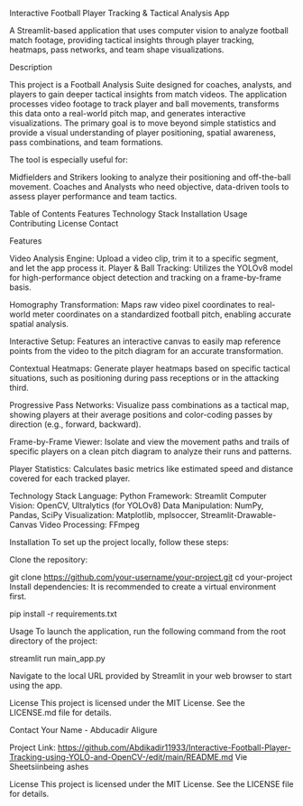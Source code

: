 Interactive Football Player Tracking & Tactical Analysis App

A Streamlit-based application that uses computer vision to analyze football match footage, providing tactical insights through player tracking, heatmaps, pass networks, and team shape visualizations.




Description

This project is a Football Analysis Suite designed for coaches, analysts, and players to gain deeper tactical insights from match videos. The application processes video footage to track player and ball movements, transforms this data onto a real-world pitch map, and generates interactive visualizations. The primary goal is to move beyond simple statistics and provide a visual understanding of player positioning, spatial awareness, pass combinations, and team formations.

The tool is especially useful for:

Midfielders and Strikers looking to analyze their positioning and off-the-ball movement.
Coaches and Analysts who need objective, data-driven tools to assess player performance and team tactics.

Table of Contents
Features
Technology Stack
Installation
Usage
Contributing
License
Contact

Features

Video Analysis Engine: Upload a video clip, trim it to a specific segment, and let the app process it.
Player & Ball Tracking: Utilizes the YOLOv8 model for high-performance object detection and tracking on a frame-by-frame basis.

Homography Transformation: Maps raw video pixel coordinates to real-world meter coordinates on a standardized football pitch, enabling accurate spatial analysis.

Interactive Setup: Features an interactive canvas to easily map reference points from the video to the pitch diagram for an accurate transformation.

Contextual Heatmaps: Generate player heatmaps based on specific tactical situations, such as positioning during pass receptions or in the attacking third.

Progressive Pass Networks: Visualize pass combinations as a tactical map, showing players at their average positions and color-coding passes by direction (e.g., forward, backward).

Frame-by-Frame Viewer: Isolate and view the movement paths and trails of specific players on a clean pitch diagram to analyze their runs and patterns.

Player Statistics: Calculates basic metrics like estimated speed and distance covered for each tracked player.

Technology Stack
Language: Python
Framework: Streamlit
Computer Vision: OpenCV, Ultralytics (for YOLOv8)
Data Manipulation: NumPy, Pandas, SciPy
Visualization: Matplotlib, mplsoccer, Streamlit-Drawable-Canvas
Video Processing: FFmpeg

Installation
To set up the project locally, follow these steps:

Clone the repository:

git clone https://github.com/your-username/your-project.git
cd your-project
Install dependencies: It is recommended to create a virtual environment first.

pip install -r requirements.txt

Usage
To launch the application, run the following command from the root directory of the project:

streamlit run main_app.py

Navigate to the local URL provided by Streamlit in your web browser to start using the app.

License
This project is licensed under the MIT License. See the LICENSE.md file for details.

Contact
Your Name - Abducadir Aligure 

Project Link: https://github.com/Abdikadir11933/Interactive-Football-Player-Tracking-using-YOLO-and-OpenCV-/edit/main/README.md
Vie Sheetsiinbeing ashes

License
This project is licensed under the MIT License. See the LICENSE file for details.
